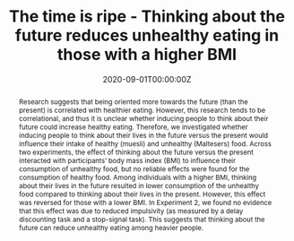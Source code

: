 ---
abstract: Research suggests that being oriented more towards the future (than the present) is correlated with healthier eating. However, this research tends to be correlational, and thus it is unclear whether inducing people to think about their future could increase healthy eating. Therefore, we investigated whether inducing people to think about their lives in the future versus the present would influence their intake of healthy (muesli) and unhealthy (Maltesers) food. Across two experiments, the effect of thinking about the future versus the present interacted with participants’ body mass index (BMI) to influence their consumption of unhealthy food, but no reliable effects were found for the consumption of healthy food. Among individuals with a higher BMI, thinking about their lives in the future resulted in lower consumption of the unhealthy food compared to thinking about their lives in the present. However, this effect was reversed for those with a lower BMI. In Experiment 2, we found no evidence that this effect was due to reduced impulsivity (as measured by a delay discounting task and a stop-signal task). This suggests that thinking about the future can reduce unhealthy eating among heavier people.
authors:
- B.P.I. Chang 
- M.A. Claassen
- O. Klein 
date: "2020-09-01T00:00:00Z"
doi: "10.3390/foods9101391"
featured:
image:
projects: []
publication: '*Foods, 1391*'
publication_short: ""
publication_types: ["2"]
publishDate: "2019-01-01T00:00:00Z"
title: The time is ripe - Thinking about the future reduces unhealthy eating in those with a higher BMI
url_code: ""
url_dataset: ""
url_pdf: ""
url_poster: ""
url_project: ""
url_slides: ""
url_source: ""
url_video: ""
---